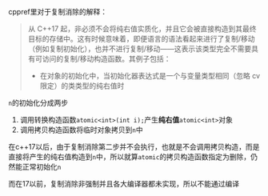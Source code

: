cppref里对于复制消除的解释：
> 从 C++17 起，非必须不会将纯右值实质化，并且它会被直接构造到其最终目标的存储中。这有时候意味着，即便语言的语法看起来进行了复制/移动（例如复制初始化），也并不进行复制/移动——这表示该类型完全不需要具有可访问的复制/移动构造函数。其例子包括：
> - 在对象的初始化中，当初始化器表达式是一个与变量类型相同（忽略 cv 限定）的类类型的纯右值时

`n`的初始化分成两步
1. 调用转换构造函数`atomic<int>(int i);`产生**纯右值**`atomic<int>`对象
2. 调用拷贝构造函数将临时对象拷贝到`n`中

在c++17以后，由于复制消除第二步并不会执行，也就是不会调用拷贝构造，而是直接将产生的纯右值构造到`n`中，所以就算`atomic`的拷贝构造函数指定为删除，仍然能正常初始化`n`

而在17以前，复制消除非强制并且各大编译器都未实现，所以不能通过编译